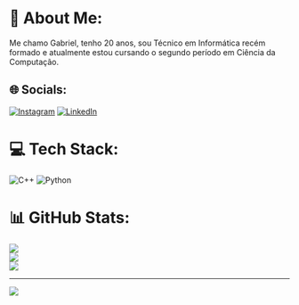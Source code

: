 # 💫 About Me:
Me chamo Gabriel, tenho 20 anos, sou Técnico em Informática recém formado e atualmente estou cursando o segundo período em Ciência da Computação.


## 🌐 Socials:
[![Instagram](https://img.shields.io/badge/Instagram-%23E4405F.svg?logo=Instagram&logoColor=white)](https://instagram.com/gabriel_m147) [![LinkedIn](https://img.shields.io/badge/LinkedIn-%230077B5.svg?logo=linkedin&logoColor=white)](https://linkedin.com/in/www.linkedin.com/in/gabriel-marcos-b34177269) 

# 💻 Tech Stack:
![C++](https://img.shields.io/badge/c++-%2300599C.svg?style=flat&logo=c%2B%2B&logoColor=white) ![Python](https://img.shields.io/badge/python-3670A0?style=flat&logo=python&logoColor=ffdd54)
# 📊 GitHub Stats:
![](https://github-readme-stats.vercel.app/api?username=GabrielMarcos&theme=great-gatsby&hide_border=false&include_all_commits=false&count_private=false)<br/>
![](https://github-readme-streak-stats.herokuapp.com/?user=GabrielMarcos&theme=great-gatsby&hide_border=false)<br/>
![](https://github-readme-stats.vercel.app/api/top-langs/?username=GabrielMarcos&theme=great-gatsby&hide_border=false&include_all_commits=false&count_private=false&layout=compact)

---
[![](https://visitcount.itsvg.in/api?id=GabrielMarcos&icon=0&color=0)](https://visitcount.itsvg.in)

<!-- Proudly created with GPRM ( https://gprm.itsvg.in ) -->
